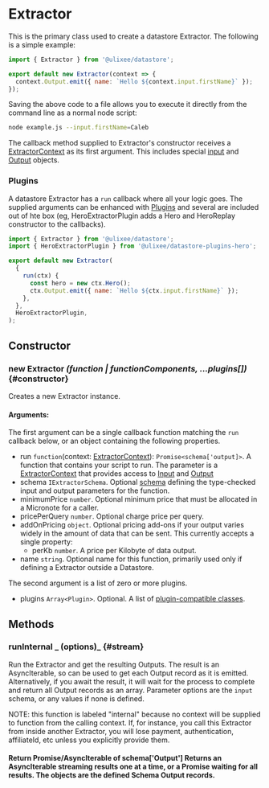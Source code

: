 # Extractor

This is the primary class used to create a datastore Extractor. The following is a simple example:

```js
import { Extractor } from '@ulixee/datastore';

export default new Extractor(context => {
  context.Output.emit({ name: `Hello ${context.input.firstName}` });
});
```

Saving the above code to a file allows you to execute it directly from the command line as a normal node script:

```bash
node example.js --input.firstName=Caleb
```

The callback method supplied to Extractor's constructor receives a [ExtractorContext](./extractor-context.md) as its first argument. This includes special [input](./input.md) and [Output](./output.md) objects.

### Plugins

A datastore Extractor has a `run` callback where all your logic goes. The supplied arguments can be enhanced with [Plugins](../advanced/plugins.md) and several are included out of hte box (eg, HeroExtractorPlugin adds a Hero and HeroReplay constructor to the callbacks).

```js
import { Extractor } from '@ulixee/datastore';
import { HeroExtractorPlugin } from '@ulixee/datastore-plugins-hero';

export default new Extractor(
  {
    run(ctx) {
      const hero = new ctx.Hero();
      ctx.Output.emit({ name: `Hello ${ctx.input.firstName}` });
    },
  },
  HeroExtractorPlugin,
);
```

## Constructor

### new Extractor _(function | functionComponents, ...plugins[])_ {#constructor}

Creates a new Extractor instance.

#### **Arguments**:

The first argument can be a single callback function matching the `run` callback below, or an object containing the following properties.

- run `function`(context: [ExtractorContext](./extractor-context.md)): `Promise<schema['output]>`. A function that contains your script to run. The parameter is a [ExtractorContext](./extractor-context.md) that provides access to [Input](./input.md) and [Output](./output.md)
- schema `IExtractorSchema`. Optional [schema](../advanced/extractor-schemas.md) defining the type-checked input and output parameters for the function.
- minimumPrice `number`. Optional minimum price that must be allocated in a Micronote for a caller.
- pricePerQuery `number`. Optional charge price per query.
- addOnPricing `object`. Optional pricing add-ons if your output varies widely in the amount of data that can be sent. This currently accepts a single property:
  - perKb `number`. A price per Kilobyte of data output.
- name `string`. Optional name for this function, primarily used only if defining a Extractor outside a Datastore.

The second argument is a list of zero or more plugins.

- plugins `Array<Plugin>`. Optional. A list of [plugin-compatible classes](../advanced/plugins).

## Methods

### runInternal _ (options)_ {#stream}

Run the Extractor and get the resulting Outputs. The result is an AsyncIterable, so can be used to get each Output record as it is emitted. Alternatively, if you await the result, it will wait for the process to complete and return all Output records as an array. Parameter options are the `input` schema, or any values if none is defined.

NOTE: this function is labeled "internal" because no context will be supplied to function from the calling context. If, for instance, you call this Extractor from inside another Extractor, you will lose payment, authentication, affiliateId, etc unless you explicitly provide them.

#### Return Promise/AsyncIterable of schema['Output'] Returns an AsyncIterable streaming results one at a time, or a Promise waiting for all results. The objects are the defined Schema Output records.

